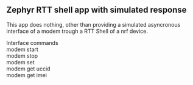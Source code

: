 ## Zephyr RTT shell app with simulated response

This app does nothing, other than providing a simulated asyncronous interface of a modem trough a RTT Shell of a nrf device.

Interface commands  
modem start  
modem stop  
modem set <whatever>  
modem get uccid  
modem get imei
